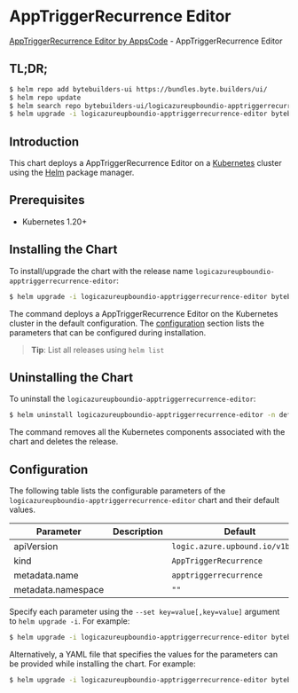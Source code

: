 # AppTriggerRecurrence Editor

[AppTriggerRecurrence Editor by AppsCode](https://byte.builders) - AppTriggerRecurrence Editor

## TL;DR;

```bash
$ helm repo add bytebuilders-ui https://bundles.byte.builders/ui/
$ helm repo update
$ helm search repo bytebuilders-ui/logicazureupboundio-apptriggerrecurrence-editor --version=v0.4.18
$ helm upgrade -i logicazureupboundio-apptriggerrecurrence-editor bytebuilders-ui/logicazureupboundio-apptriggerrecurrence-editor -n default --create-namespace --version=v0.4.18
```

## Introduction

This chart deploys a AppTriggerRecurrence Editor on a [Kubernetes](http://kubernetes.io) cluster using the [Helm](https://helm.sh) package manager.

## Prerequisites

- Kubernetes 1.20+

## Installing the Chart

To install/upgrade the chart with the release name `logicazureupboundio-apptriggerrecurrence-editor`:

```bash
$ helm upgrade -i logicazureupboundio-apptriggerrecurrence-editor bytebuilders-ui/logicazureupboundio-apptriggerrecurrence-editor -n default --create-namespace --version=v0.4.18
```

The command deploys a AppTriggerRecurrence Editor on the Kubernetes cluster in the default configuration. The [configuration](#configuration) section lists the parameters that can be configured during installation.

> **Tip**: List all releases using `helm list`

## Uninstalling the Chart

To uninstall the `logicazureupboundio-apptriggerrecurrence-editor`:

```bash
$ helm uninstall logicazureupboundio-apptriggerrecurrence-editor -n default
```

The command removes all the Kubernetes components associated with the chart and deletes the release.

## Configuration

The following table lists the configurable parameters of the `logicazureupboundio-apptriggerrecurrence-editor` chart and their default values.

|     Parameter      | Description |                   Default                   |
|--------------------|-------------|---------------------------------------------|
| apiVersion         |             | <code>logic.azure.upbound.io/v1beta1</code> |
| kind               |             | <code>AppTriggerRecurrence</code>           |
| metadata.name      |             | <code>apptriggerrecurrence</code>           |
| metadata.namespace |             | <code>""</code>                             |


Specify each parameter using the `--set key=value[,key=value]` argument to `helm upgrade -i`. For example:

```bash
$ helm upgrade -i logicazureupboundio-apptriggerrecurrence-editor bytebuilders-ui/logicazureupboundio-apptriggerrecurrence-editor -n default --create-namespace --version=v0.4.18 --set apiVersion=logic.azure.upbound.io/v1beta1
```

Alternatively, a YAML file that specifies the values for the parameters can be provided while
installing the chart. For example:

```bash
$ helm upgrade -i logicazureupboundio-apptriggerrecurrence-editor bytebuilders-ui/logicazureupboundio-apptriggerrecurrence-editor -n default --create-namespace --version=v0.4.18 --values values.yaml
```
